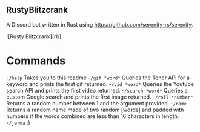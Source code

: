 ## RustyBlitzcrank

A Discord bot written in Rust using https://github.com/serenity-rs/serenity.

![Rusty Blitzcrank][rb]

# Commands
-`/help` Takes you to this readme
-`/gif *word*` Queries the Tenor API for a keyword and prints the first gif returned.
-`/vid *word*` Queries the Youtube search API and prints the first video returned.
-`/search *word*` Queries a custom Google search and prints the first image returned.
-`/roll *number*` Returns a random number between 1 and the argument provided.
-`/name` Returns a random name made of two random [words] and padded with numbers if the words combined are less than 16 characters in length.
-`/jerma` :)
